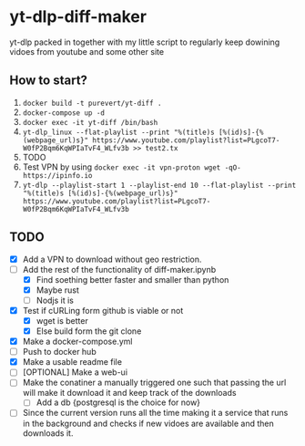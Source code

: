 # yt-dlp-diff-maker

yt-dlp packed in together with my little script to regularly keep dowining vidoes from youtube and some other site

## How to start?

  1. ```` docker build -t purevert/yt-diff . ````
  2. ```` docker-compose up -d ````
  3. ```` docker exec -it yt-diff /bin/bash ````
  4. ```` yt-dlp_linux --flat-playlist --print "%(title)s [%(id)s]-{%(webpage_url)s}" https://www.youtube.com/playlist?list=PLgcoT7-W0fP2Bqm6KqWPIaTvF4_WLfv3b >> test2.tx ````
  5. TODO
  6. Test VPN by using ```` docker exec -it vpn-proton wget -qO- https://ipinfo.io ````
  7. ```` yt-dlp --playlist-start 1 --playlist-end 10 --flat-playlist --print "%(title)s [%(id)s]-{%(webpage_url)s}" https://www.youtube.com/playlist?list=PLgcoT7-W0fP2Bqm6KqWPIaTvF4_WLfv3b ````

## TODO

- [x] Add a VPN to download without geo restriction.
- [ ] Add the rest of the functionality of diff-maker.ipynb
  - [x] Find soething better faster and smaller than python
  - [x] Maybe rust
  - [ ] Nodjs it is
- [x] Test if cURLing form github is viable or not
  - [x] wget is better
  - [x] Else build form the git clone
- [x] Make a docker-compose.yml
- [ ] Push to docker hub
- [x] Make a usable readme file
- [ ] [OPTIONAL] Make a web-ui
- [ ] Make the conatiner a manually triggered one such that passing the url will make it download it and keep track of the downloads
  - [ ] Add a db {postgresql is the choice for now}
- [ ] Since the current version runs all the time making it a service that runs in the background and checks if new vidoes are available and then downloads it.
